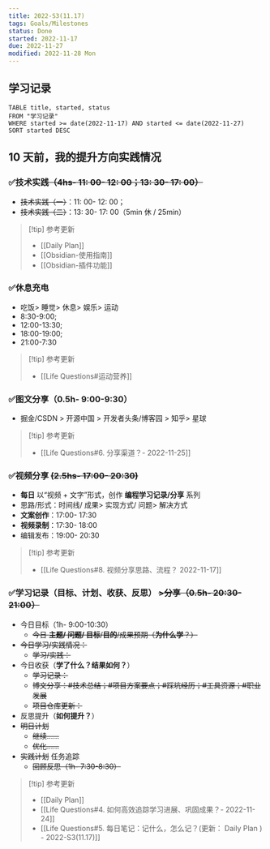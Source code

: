 ```yaml
---
title: 2022-S3(11.17)
tags: Goals/Milestones
status: Done
started: 2022-11-17
due: 2022-11-27
modified: 2022-11-28 Mon
---
```

## 学习记录

```dataview
TABLE title, started, status
FROM "学习记录"
WHERE started >= date(2022-11-17) AND started <= date(2022-11-27)
SORT started DESC
```

## 10 天前，我的提升方向实践情况
### ✅技术实践~~（4hs- 11: 00- 12: 00；13: 30- 17: 00）~~
- ~~技术实践（一）~~：11: 00- 12: 00；
- ~~技术实践（二）~~：13: 30- 17: 00（5min 休 / 25min）
> [!tip] 参考更新
> - [[Daily Plan]]
> - [[Obsidian-使用指南]]
> - [[Obsidian-插件功能]]
### ✅休息充电
- 吃饭> 睡觉> 休息> 娱乐> 运动
- 8:30-9:00; 
- 12:00-13:30; 
- 18:00-19:00; 
- 21:00-7:30
> [!tip] 参考更新
> - [[Life Questions#运动营养]]
### ✅图文分享（0.5h- 9:00-9:30）
- 掘金/CSDN > 开源中国 > 开发者头条/博客园 > 知乎> 星球
> [!tip] 参考更新
> - [[Life Questions#6. 分享渠道？- 2022-11-25]]
### ✅视频分享 ~~(2.5hs- 17:00- 20:30)~~ 
- **每日** 以“视频 + 文字”形式，创作 **编程学习记录/分享** 系列
- 思路/形式：时间线/ 成果> 实现方式/ 问题> 解决方式
- **文案创作**：17:00- 17:30
- **视频录制**：17:30- 18:00
- 编辑发布：19:00- 20:30
> [!tip] 参考更新
> - [[Life Questions#8. 视频分享思路、流程？ 2022-11-17]]
### ✅学习记录（目标、计划、收获、反思） ~~>分享（0.5h- 20:30-21:00）~~ 
- 今日目标（1h- 9:00-10:30）
	- ~~今日 **主题/ 问题/ 目标**/**目的**/成果预期（**为什么学**？）~~
- ~~今日学习/实践情况：~~
	- ~~学习/实践：~~
- 今日收获（**学了什么？结果如何？**）
	- ~~学习记录：~~
	- ~~博文分享：#技术总结；#项目方案要点；#踩坑经历；#工具资源；#职业发展~~
	- ~~项目仓库更新：~~
- 反思提升（**如何提升？**）
- ~~明日计划~~
  - ~~继续……~~
  - ~~优化……~~
- ~~实践计划~~ 任务追踪
	- ~~回顾反思（1h- 7:30-8:30）~~
> [!tip] 参考更新
> - [[Daily Plan]]
> - [[Life Questions#4. 如何高效追踪学习进展、巩固成果？- 2022-11-24]]
> - [[Life Questions#5. 每日笔记：记什么，怎么记？(更新： Daily Plan ) - 2022-S3(11.17)]]



